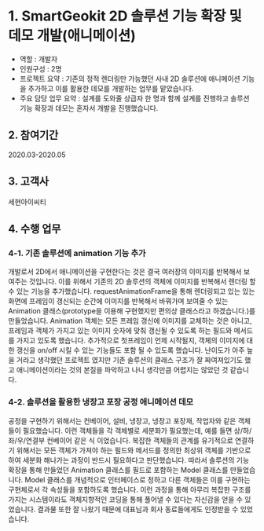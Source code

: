# 1. SmartGeokit 2D 솔루션 기능 확장 및 데모 개발(애니메이션)
- 역할 : 개발자
- 인원구성 : 2명
- 프로젝트 요약 : 기존의 정적 렌더링만 가능했던 사내 2D 솔루션에 애니메이션 기능을 추가하고 이를 활용한 데모를 개발하는 업무를 맡았습니다.
- 주요 담당 업무 요약 : 설계를 도와줄 상급자 한 명과 함께 설계를 진행하고 솔루션 기능 확장과 데모는 혼자서 개발을 진행했습니다.

## 2. 참여기간
2020.03-2020.05

## 3. 고객사
세현아이씨티

## 4. 수행 업무
### 4-1. 기존 솔루션에 animation 기능 추가
개발로서 2D에서 애니메이션을 구현한다는 것은 결국 여러장의 이미지를 반복해서 보여주는 것입니다.
이를 위해서 기존의 2D 솔루션의 객체에 이미지를 반복해서 렌더링 할 수 있는 기능을 추가했습니다.
requestAnimationFrame을 통해 렌더링되고 있는 있는 화면에 프레임이 갱신되는 순간에 이미지를 반복해서 바꿔가며 보여줄 수 있는 Animation 클래스(prototype을 이용해 구현했지만 편의상 클래스라고 하겠습니다.)를 만들었습니다.
Animation 객체는 모든 프레임 갱신에 이미지를 교체하는 것은 아니고, 프레임과 객체가 가지고 있는 이미지 숫자에 맞춰 갱신될 수 있도록 하는 필드와 메서드를 가지고 있도록 했습니다.
추가적으로 첫프레임이 언제 시작될지, 객체의 이미지에 대한 갱신을 on/off 시킬 수 있는 기능들도 포함 될 수 있도록 했습니다.
난이도가 아주 높을 거라고 생각했던 프로젝트 였지만 기존 솔루션의 클래스 구조가 잘 짜여져있기도 했고 애니메이션이라는 것의 본질을 파악하고 나니 생각만큼 어렵지는 않았던 것 같습니다.

### 4-2. 솔루션을 활용한 냉장고 포장 공정 애니메이션 데모 
공정을 구현하기 위해서는 컨베이어, 설비, 냉장고, 냉장고 포장재, 작업자와 같은 객체들이 필요했습니다.
이런 객체들을 각 객체별로 세분화가 필요했는데, 예를 들면 상/하/좌/우/연결부 컨베이어 같은 식 이었습니다.
복잡한 객체들의 관계를 유기적으로 연결하기 위해서는 모든 객체가 가져야 하는 필드와 메서드를 정의한 최상위 객체를 기반으로 하여 세분화 해나가는 과정이 반드시 필요하다고 판단했습니다.
따라서 솔루션의 기능 확장을 통해 만들었던 Animation 클래스를 필드로 포함하는 Model 클래스를 만들었습니다.
Model 클래스를 개념적으로 인터페이스로 정하고 다른 객체들은 이를 구현하는 구현체로서 각 속성들을 포함하도록 했습니다.
이런 과정을 통해 아무리 복잡한 구조를 가지는 시스템이라도 객체지향적인 코딩을 통해 풀어낼 수 있다는 자신감을 얻을 수 있었습니다.
결과물 또한 잘 나왔기 때문에 대표님과 회사 동료들에게도 인정받을 수 있었습니다.

